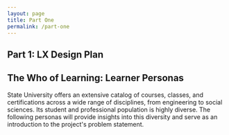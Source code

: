 ```yaml
---
layout: page
title: Part One
permalink: /part-one
---
```

<article class="pa2 pa3-ns mw7 center">
  <div>
    <h1 class="gray tc f5 f4-l mt0 pa2">Part 1: LX Design Plan</h1>
    <h2 class="dark-gray f6 f5-l mt0">The Who of Learning: Learner Personas</h2>
    <p class="f6 f5-l lh-copy">
      State University offers an extensive catalog of courses, classes, and certifications across a wide range of disciplines, from engineering to social sciences. Its student and professional population is highly diverse. The following personas will provide insights into this diversity and serve as an introduction to the project's problem statement.
    </p>
  </div>
</article>
